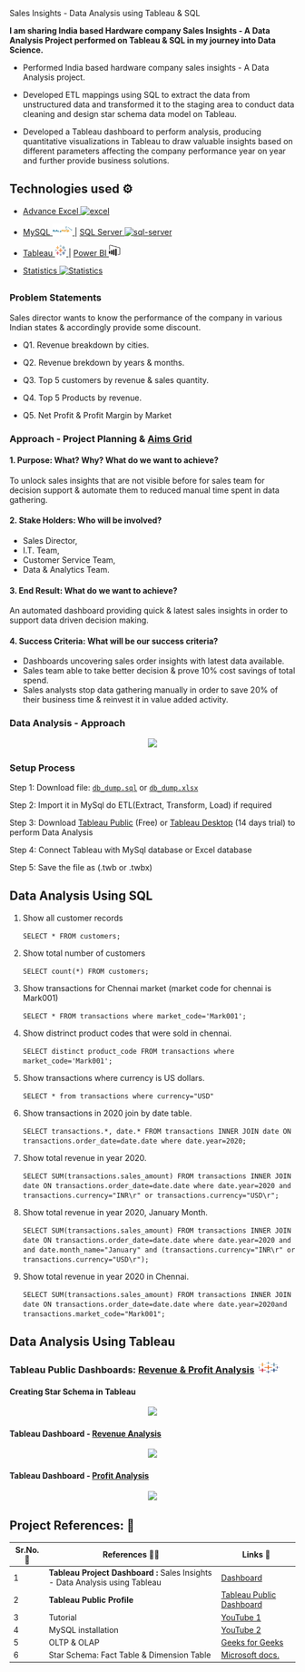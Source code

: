 Sales Insights - Data Analysis using Tableau & SQL

**I am sharing India based Hardware company Sales Insights - A Data Analysis Project performed on Tableau & SQL in my journey into Data Science.** 


- Performed India based hardware company sales insights - A Data Analysis project.

- Developed ETL mappings using SQL to extract the data from unstructured data and transformed it to the staging area to conduct data cleaning and design star schema data model on Tableau.

- Developed a Tableau dashboard to perform analysis, producing quantitative visualizations in Tableau to draw valuable insights based on different parameters affecting the company performance year on year and further provide business solutions.

## Technologies used ⚙️

* <a href="https://coursera.org/share/064db4645159df788ad0b31abebf1556">Advance Excel</a><a href="https://coursera.org/share/064db4645159df788ad0b31abebf1556" target="_blank" rel="noreferrer"> <img src="https://raw.githubusercontent.com/mrankitgupta/66DaysOfData/60139fb461ef56a19afd68ea4094f6069f27ce49/icons8-microsoft-excel%20(1).svg" alt="excel" width="25" height="25"/> </a>

* <a href="https://www.mysql.com/">MySQL</a><a href="https://www.mysql.com/" target="_blank"> <img src="https://raw.githubusercontent.com/devicons/devicon/master/icons/mysql/mysql-original-wordmark.svg" alt="mysql" width="35" height="20"/> </a>   |  <a href="https://www.microsoft.com/en-us/sql-server">SQL Server</a><a href="https://www.microsoft.com/en-us/sql-server" target="_blank" rel="noreferrer"> <a href="https://www.microsoft.com/en-us/sql-server" target="_blank"> <img src="https://www.svgrepo.com/show/303229/microsoft-sql-server-logo.svg" alt="sql-server" width="28" height="22"/> </a> 

* <a href="https://public.tableau.com/app/profile/mrankitgupta">Tableau</a><a href="https://public.tableau.com/app/profile/mrankitgupta" target="_blank" rel="noreferrer"> <img src="https://raw.githubusercontent.com/mrankitgupta/mrankitgupta/a768d6bf0a001f03327578ae12f8867e4056cbaf/tableau-software.svg" alt="tableau" width="20" height="20"/> </a>  |
<a href="https://powerbi.microsoft.com/en-us/">Power BI</a><a href="https://powerbi.microsoft.com/en-us/" target="_blank" rel="noreferrer"> <img src="https://raw.githubusercontent.com/mrankitgupta/mrankitgupta/a768d6bf0a001f03327578ae12f8867e4056cbaf/power-bi.svg" alt="powerbi" width="20" height="20"/> </a>

* <a href="https://github.com/mrankitgupta/Statistics-for-Data-Science-using-Python">Statistics</a><a href="https://github.com/mrankitgupta/Statistics-for-Data-Science-using-Python" target="_blank" rel="noreferrer"> <img src="https://raw.githubusercontent.com/mrankitgupta/66DaysOfData/c8c040f1c85d921db317152567f331354446286a/statistics-21.svg" alt="Statistics" width="25" height="25"/> </a>


##
### Problem Statements
Sales director wants to know the performance of the company in various Indian states & accordingly provide some discount.

- Q1. Revenue breakdown by cities.

- Q2. Revenue brekdown by years & months.

- Q3. Top 5 customers by revenue & sales quantity.

- Q4. Top 5 Products by revenue.
  
- Q5. Net Profit & Profit Margin by Market

### Approach - Project Planning & [Aims Grid](https://www.youtube.com/watch?v=6118I9HViuQ)
  
#### 1. Purpose: What? Why? What do we want to achieve?
To unlock sales insights that are not visible before for sales team for decision support & automate them to reduced manual time spent in data gathering.

#### 2. Stake Holders: Who will be involved?
- Sales Director, 
- I.T. Team, 
- Customer Service Team, 
- Data & Analytics Team.

#### 3. End Result: What do we want to achieve?
An automated dashboard providing quick & latest sales insights in order to support data driven decision making.

#### 4. Success Criteria: What will be our success criteria?
- Dashboards uncovering sales order insights with latest data available.
- Sales team able to take better decision & prove 10% cost savings of total spend.
- Sales analysts stop data gathering manually in order to save 20% of their business time & reinvest it in value added activity.

### Data Analysis - Approach
<p  align="center"><a href="https://github.com/mrankitgupta"><img width="80%" src="https://github.com/mrankitgupta/Sales-Insights-Data-Analysis-using-Tableau-and-SQL/blob/main/images/flow.jpg" /></a></p>

### Setup Process
  
Step 1: Download file: <code>[db_dump.sql](https://github.com/mrankitgupta/Sales-Insights-Data-Analysis-using-Tableau-and-SQL/blob/main/Databases/db_dump.sql)</code> or <code>[db_dump.xlsx](https://github.com/mrankitgupta/Sales-Insights-Data-Analysis-using-Tableau-and-SQL/blob/main/Databases/db_dump.xlsx)</code>

Step 2: Import it in MySql do ETL(Extract, Transform, Load) if required

Step 3: Download [Tableau Public](https://www.tableau.com/products/public/download) (Free) or [Tableau Desktop](https://www.tableau.com/products/desktop/download) (14 days trial) to perform Data Analysis
  
Step 4: Connect Tableau with MySql database or Excel database
  
Step 5: Save the file as (.twb or .twbx)

  
## Data Analysis Using SQL
  
1. Show all customer records

    `SELECT * FROM customers;`

1. Show total number of customers

    `SELECT count(*) FROM customers;`

1. Show transactions for Chennai market (market code for chennai is Mark001)

    `SELECT * FROM transactions where market_code='Mark001';`

1. Show distrinct product codes that were sold in chennai.

    `SELECT distinct product_code FROM transactions where market_code='Mark001';`

1. Show transactions where currency is US dollars.

    `SELECT * from transactions where currency="USD"`

1. Show transactions in 2020 join by date table.

    `SELECT transactions.*, date.* FROM transactions INNER JOIN date ON transactions.order_date=date.date where date.year=2020;`

1. Show total revenue in year 2020.

    `SELECT SUM(transactions.sales_amount) FROM transactions INNER JOIN date ON transactions.order_date=date.date where date.year=2020 and transactions.currency="INR\r" or transactions.currency="USD\r";`
	
1. Show total revenue in year 2020, January Month.

    `SELECT SUM(transactions.sales_amount) FROM transactions INNER JOIN date ON transactions.order_date=date.date where date.year=2020 and and date.month_name="January" and (transactions.currency="INR\r" or transactions.currency="USD\r");`

1. Show total revenue in year 2020 in Chennai.

    `SELECT SUM(transactions.sales_amount) FROM transactions INNER JOIN date ON transactions.order_date=date.date where date.year=2020and transactions.market_code="Mark001";`


## Data Analysis Using Tableau 
  
### Tableau Public Dashboards: [Revenue & Profit Analysis](https://public.tableau.com/views/SalesInsights-DataAnalysisProject/Dashboard-RevenueAnalysis?:language=en-US&:display_count=n&:origin=viz_share_link)  <a href="https://public.tableau.com/views/SalesInsights-DataAnalysisProject/Dashboard-RevenueAnalysis?:language=en-US&:display_count=n&:origin=viz_share_link" target="_blank" rel="noreferrer"> <img src="https://raw.githubusercontent.com/mrankitgupta/mrankitgupta/a768d6bf0a001f03327578ae12f8867e4056cbaf/tableau-software.svg" alt="tableau" width="40" height="20"/> </a>

#### Creating Star Schema in Tableau
	
<p  align="center"><a href="https://public.tableau.com/app/profile/mrankitgupta"><img width="80%" src="https://github.com/mrankitgupta/Sales-Insights-Data-Analysis-using-Tableau-and-SQL/blob/main/images/Star%20Schema.png" /></a></p>

#### Tableau Dashboard - [Revenue Analysis](https://public.tableau.com/views/SalesInsights-DataAnalysisProject/Dashboard-RevenueAnalysis?:language=en-US&:display_count=n&:origin=viz_share_link)
	
<p  align="center"><a href="https://public.tableau.com/views/SalesInsights-DataAnalysisProject/Dashboard-RevenueAnalysis?:language=en-US&:display_count=n&:origin=viz_share_link"><img width="100%" src="https://github.com/mrankitgupta/Sales-Insights-Data-Analysis-using-Tableau-and-SQL/blob/main/images/Tableau%20Dashbpard%20Revenue%20Analysis.png" /></a></p>

#### Tableau Dashboard - [Profit Analysis](https://public.tableau.com/views/SalesInsights-DataAnalysisProject/Dashboard-ProfitAnalysis?:language=en-US&:display_count=n&:origin=viz_share_link)
	
<p  align="center"><a href="https://public.tableau.com/views/SalesInsights-DataAnalysisProject/Dashboard-ProfitAnalysis?:language=en-US&:display_count=n&:origin=viz_share_link"><img width="100%" src="https://github.com/mrankitgupta/Sales-Insights-Data-Analysis-using-Tableau-and-SQL/blob/main/images/Tableau%20Dashbpard%20Profit%20Analysis.png" /></a></p>
  
## Project References: 🔗

|**Sr.No. 🔢**|**References 👨‍💻**| **Links :link:**|
|------|--------------------|---------------------|
|1| **Tableau Project Dashboard :** Sales Insights - Data Analysis using Tableau | [Dashboard](https://public.tableau.com/views/SalesInsights-DataAnalysisProject/Dashboard-RevenueAnalysis?:language=en-US&:display_count=n&:origin=viz_share_link)|
|2| **Tableau Public Profile** | [Tableau Public Dashboard](https://public.tableau.com/app/profile/mrankitgupta) |
|3| Tutorial | [YouTube 1](https://www.youtube.com/playlist?list=PLeo1K3hjS3utcb9nKtanhcn8jd2E0Hp9b) | 
|4| MySQL installation | [YouTube 2](https://www.youtube.com/watch?v=WuBcTJnIuzo) |
|5| OLTP & OLAP | [Geeks for Geeks](https://www.geeksforgeeks.org/difference-between-olap-and-oltp-in-dbms/) | 
|6| Star Schema: Fact Table & Dimension Table | [Microsoft docs.](https://docs.microsoft.com/en-us/power-bi/guidance/star-schema) | 
  
## 
  
